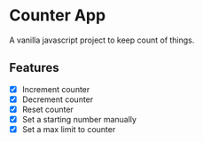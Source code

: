 # Counter App

A vanilla javascript project to keep count of things.

## Features

- [x] Increment counter
- [x] Decrement counter
- [x] Reset counter
- [x] Set a starting number manually
- [x] Set a max limit to counter
